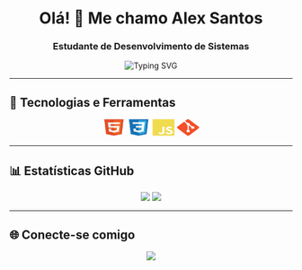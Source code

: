 <h1 align="center">Olá! 👋 Me chamo Alex Santos</h1>
<h3 align="center">Estudante de Desenvolvimento de Sistemas</h3>

<p align="center">
  <img src="https://readme-typing-svg.demolab.com?font=Fira+Code&pause=1000&color=00F7FF&center=true&vCenter=true&width=435&lines=Seja+bem-vindo+ao+meu+perfil!;Sou+apaixonado+por+tecnologia;Sempre+aprendendo+coisas+novas" alt="Typing SVG" />
</p>

---

## 🚀 Tecnologias e Ferramentas

<p align="center">
  <img alt="Alex-HTML" height="30" width="40" src="https://raw.githubusercontent.com/devicons/devicon/master/icons/html5/html5-original.svg">
  <img alt="Alex-CSS" height="30" width="40" src="https://raw.githubusercontent.com/devicons/devicon/master/icons/css3/css3-original.svg">
  <img alt="Alex-JS" height="30" width="40" src="https://raw.githubusercontent.com/devicons/devicon/master/icons/javascript/javascript-plain.svg">
  <img alt="Alex-Git" height="30" width="40" src="https://raw.githubusercontent.com/devicons/devicon/master/icons/git/git-original.svg">
</p>

---

## 📊 Estatísticas GitHub

<p align="center">
  <img width="48%" src="https://github-readme-stats.vercel.app/api?username=alexzzl7&show_icons=true&theme=dark&count_private=true" />
  <img width="48%" src="https://github-readme-stats.vercel.app/api/top-langs/?username=alexzzl7&layout=compact&theme=dark" />
</p>

---

## 🌐 Conecte-se comigo

<p align="center">
  <a href="https://www.linkedin.com/in/alex-santos-a5929a310/" target="_blank">
    <img src="https://img.shields.io/badge/-LinkedIn-%230077B5?style=for-the-badge&logo=linkedin&logoColor=white">
  </a>
</p>
